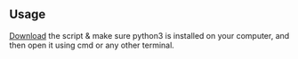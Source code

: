 ## Usage
[Download](link) the script & make sure python3 is installed on your computer, and then open it using cmd or any other terminal.
